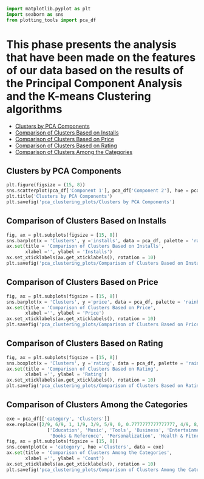 ```python
import matplotlib.pyplot as plt
import seaborn as sns
from plotting_tools import pca_df
```

# This phase presents the analysis that have been made on the features of our data based on the results of the Principal Component Analysis and the K-means Clustering algorithms

- [Clusters by PCA Components](#Clusters-by-PCA-Components)
- [Comparison of Clusters Based on Installs](#Comparison-of-Clusters-Based-on-Installs)
- [Comparison of Clusters Based on Price](#Comparison-of-Clusters-Based-on-Price)
- [Comparison of Clusters Based on Rating](#Comparison-of-Clusters-Based-on-Rating)
- [Comparison of Clusters Among the Categories](#Comparison-of-Clusters-Among-the-Categories)

## Clusters by PCA Components
```python
plt.figure(figsize = (15, 8))
sns.scatterplot(pca_df['Component 1'], pca_df['Component 2'], hue = pca_df['Clusters'])
plt.title('Clusters by PCA Components')
plt.savefig('pca_clustering_plots/Clusters by PCA Components')
```
## Comparison of Clusters Based on Installs
```python
fig, ax = plt.subplots(figsize = [15, 8])
sns.barplot(x = 'Clusters', y ='installs', data = pca_df, palette = 'rainbow')
ax.set(title = 'Comparison of Clusters Based on Installs',
       xlabel ='', ylabel = 'Installs')
ax.set_xticklabels(ax.get_xticklabels(), rotation = 10)
plt.savefig('pca_clustering_plots/Comparison of Clusters Based on Installs')
```
## Comparison of Clusters Based on Price
```python
fig, ax = plt.subplots(figsize = [15, 8])
sns.barplot(x = 'Clusters', y ='price', data = pca_df, palette = 'rainbow')
ax.set(title = 'Comparison of Clusters Based on Price',
       xlabel ='', ylabel = 'Price')
ax.set_xticklabels(ax.get_xticklabels(), rotation = 10)
plt.savefig('pca_clustering_plots/Comparison of Clusters Based on Price')
```
## Comparison of Clusters Based on Rating
```python
fig, ax = plt.subplots(figsize = [15, 8])
sns.boxplot(x = 'Clusters', y ='rating', data = pca_df, palette = 'rainbow')
ax.set(title = 'Comparison of Clusters Based on Rating',
       xlabel ='', ylabel = 'Rating')
ax.set_xticklabels(ax.get_xticklabels(), rotation = 10)
plt.savefig('pca_clustering_plots/Comparison of Clusters Based on Rating')
```
## Comparison of Clusters Among the Categories
```python
exe = pca_df[['category', 'Clusters']]
exe.replace([2/9, 6/9, 1, 1/9, 3/9, 5/9, 0, 0.7777777777777777, 4/9, 8/9], 
               ['Education', 'Music', 'Tools', 'Business', 'Entertainment', 'Lifestyle', 
                'Books & Reference', 'Personalization', 'Health & Fitness', 'Productivity'], inplace = True)
fig, ax = plt.subplots(figsize = [15, 8])
sns.countplot(x = 'category', hue ='Clusters', data = exe)
ax.set(title = 'Comparison of Clusters Among the Categories',
       xlabel ='', ylabel = 'Count')
ax.set_xticklabels(ax.get_xticklabels(), rotation = 10)
plt.savefig('pca_clustering_plots/Comparison of Clusters Among the Categories')
```